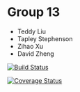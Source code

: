 # Group 13
* Teddy Liu  
* Tapley Stephenson
* Zihao Xu
* David Zheng

[![Build Status](https://travis-ci.org/free-holmes/cs207-FinalProject.svg?branch=master)](https://travis-ci.org/free-holmes/cs207-FinalProject.svg?branch=master)

[![Coverage Status](https://codecov.io/gh/free-holmes/cs207-FinalProject/branch/master/graph/badge.svg)](https://codecov.io/gh/free-holmes/cs207-FinalProject)

